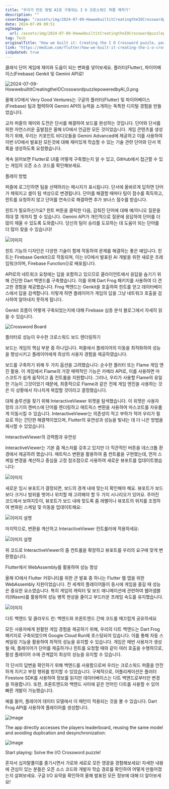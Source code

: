 ```yaml
---
title: "우리가 만든 방법 AI로 구동되는 I O 크로스워드 퍼즐 제작기"
description: ""
coverImage: "/assets/img/2024-07-09-HowwebuiltitCreatingtheIOCrosswordpuzzlepoweredbyAI_0.png"
date: 2024-07-09 09:51
ogImage: 
  url: /assets/img/2024-07-09-HowwebuiltitCreatingtheIOCrosswordpuzzlepoweredbyAI_0.png
tag: Tech
originalTitle: "How we built it: Creating the I O Crossword puzzle, powered by AI"
link: "https://medium.com/flutter/how-we-built-it-creating-the-i-o-crossword-puzzle-powered-by-ai-2210e39b04b9"
isUpdated: true
---
```





클래식 단어 게임에 재미와 도움이 되는 변화를 넣어보세요. 플러터(Flutter), 파이어베이스(Firebase) Genkit 및 Gemini API로! 

![2024-07-09-HowwebuiltitCreatingtheIOCrosswordpuzzlepoweredbyAI_0.png](/assets/img/2024-07-09-HowwebuiltitCreatingtheIOCrosswordpuzzlepoweredbyAI_0.png)

올해 I/O에서 Very Good Ventures는 구글의 플러터(Flutter) 및 파이어베이스(Firebase) 팀과 협력하여 Gemini API의 능력을 소개하는 독특한 디지털 경험을 만들었습니다.

교차 퍼즐의 재미와 도전은 단서를 해결하여 보드를 완성하는 것입니다. 단어와 단서를 위한 자연스러운 출발점은 올해 I/O에서 언급한 모든 것이었습니다. 게임 콘텐츠를 생성하기 위해, 우리는 키포인트 비디오들을 Gemini Advanced에 제공하고 이를 사용하여 이번 I/O에서 발표된 모든것에 대해 재미있게 학습할 수 있는 기술 관련 단어와 단서 목록을 생성하도록 요청했습니다.

<div class="content-ad"></div>

계속 읽어보면 Flutter로 UI를 어떻게 구축했는지 알 수 있고, GitHub에서 접근할 수 있는 게임의 오픈 소스 코드를 확인해보세요.

플레이 방법

퍼즐에 로그인하면 팀을 선택하라는 메시지가 표시됩니다. 단서에 올바르게 답하면 단어가 채워지고 셀이 팀 색상으로 변경됩니다. 단어를 해결할 때마다 팀이 점수를 획득하고, 힌트를 요청하지 않고 단어를 연속으로 해결하면 추가 보너스 점수를 받습니다.

힌트가 필요하신가요? 힌트 버튼을 클릭한 다음, 감춰진 단어에 대해 예/아니오 질문을 최대 열 개까지 할 수 있습니다. Gemini API가 개인적으로 질문에 응답하여 단어를 더 많이 채울 수 있도록 도와줍니다. 당신의 팀이 승리를 도모하는 데 도움이 되는 단어를 더 많이 찾을 수 있습니다!

<div class="content-ad"></div>


![이미지](/assets/img/2024-07-09-HowwebuiltitCreatingtheIOCrosswordpuzzlepoweredbyAI_1.png)

힌트 기능의 디자인은 다양한 기술이 함께 작동하여 문제를 해결하는 좋은 예입니다. 힌트는 Firebase Genkit으로 작동되며, 이는 I/O에서 발표된 AI 개발을 위한 새로운 프레임워크이며, Firebase Function으로 배포됩니다.

API로의 네트워크 요청에는 답을 포함하고 있으므로 클라이언트에서 응답을 숨기기 위해 간단한 Dart 백엔드를 구축했습니다. 이를 위해 Dart Frog 패키지를 사용하여 더 견고한 경험을 제공했습니다. Frog 백엔드는 Genkit을 호출하여 힌트를 얻고 데이터베이스에서 답을 검색합니다. 이렇게 하면 플레이어가 게임의 답을 그냥 네트워크 호출을 검사하여 알아내지 못하게 됩니다.

Genkit 흐름이 어떻게 구축되었는지에 대해 Firebase 심층 분석 블로그에서 자세히 읽을 수 있습니다.


<div class="content-ad"></div>


![Crossword Board](/assets/img/2024-07-09-HowwebuiltitCreatingtheIOCrosswordpuzzlepoweredbyAI_2.png)

플러터로 성능이 우수한 크로스워드 보드 렌더링하기

보드는 게임의 핵심 부분 중 하나입니다. 퍼즐에서 플레이어의 이동을 최적화하여 성능을 향상시키고 플레이어에게 최상의 사용자 경험을 제공하였습니다.

보드를 구축하기 위해 두 가지 옵션을 고려했습니다: 순수한 플러터 또는 Flame 게임 엔진 활용. 이 게임에서 Flame의 가장 매력적인 기능은 카메라 API로, 이를 사용하면 마스코트가 쉽게 움직이고 줌 컨트롤을 지원합니다. 그러나, 우리가 사용할 Flame의 유일한 기능이 그것이었기 때문에, 최종적으로 Flame과 같은 전체 게임 엔진을 사용하는 것은 이 상황에서 지나치게 복잡할 것이라고 결정했습니다.


<div class="content-ad"></div>

대체 솔루션을 찾기 위해 InteractiveViewer 위젯을 탐색했습니다. 이 위젯은 사용자 정의 크기의 캔버스에 단어를 렌더링하고 매트릭스 변환을 사용하여 마스코트를 자유롭게 이동시킬 수 있습니다. InteractiveViewer는 의존성이 적고 부하가 적어 우리가 필요로 하는 간단한 해결책이었으며, Flutter의 유연성과 성능을 빛내는 데 더 나은 방법을 제시할 수 있었습니다.

InteractiveViewer의 강력함과 유연성

InteractiveViewer는 기본 줌 제스처를 갖추고 있지만 더 직관적인 버튼을 데스크톱 환경에서 제공하려 했습니다. 매트릭스 변환을 활용하여 줌 컨트롤을 구현했는데, 먼저 스케일 변경을 계산하고 중심을 고정 참조점으로 사용하여 새로운 뷰포트를 업데이트했습니다:

![이미지](/assets/img/2024-07-09-HowwebuiltitCreatingtheIOCrosswordpuzzlepoweredbyAI_3.png)

<div class="content-ad"></div>

새로운 임시 뷰포트가 결정되면, 보드의 경계 내에 맞는지 확인해야 해요. 뷰포트가 보드보다 크거나 범위를 벗어나 위치할 때 고려해야 할 두 가지 시나리오가 있어요. 주어진 코드에서 보여지듯이, 뷰포트가 보드 내에 맞도록 줌 레벨이나 뷰포트의 위치를 조정하여 변화된 스케일 및 이동을 업데이트해요:


![이미지 설명](/assets/img/2024-07-09-HowwebuiltitCreatingtheIOCrosswordpuzzlepoweredbyAI_4.png)


마지막으로, 변환을 계산하고 InteractiveViewer 컨트롤러에 적용하세요:


![이미지 설명](/assets/img/2024-07-09-HowwebuiltitCreatingtheIOCrosswordpuzzlepoweredbyAI_5.png)


<div class="content-ad"></div>

위 코드로 InteractiveViewer의 줌 컨트롤을 확장하고 뷰포트를 우리의 요구에 맞게 변환했습니다.

Flutter에서 WebAssembly를 활용하여 성능 향상

올해 IO에서 Flutter 커뮤니티를 위한 큰 발표 중 하나는 Flutter 웹 앱을 위한 WebAssembly 지원이었습니다. 전 세계의 플레이어들이 동시에 게임을 즐길 때 성능은 중요한 요소였습니다. 특히 게임의 캐릭터 및 보드 애니메이션에 관련하여 웹어셈블리(Wasm)를 활용하여 성능 병목 현상을 줄이고 부드러운 프레임 속도를 유지했습니다.

![이미지](/assets/img/2024-07-09-HowwebuiltitCreatingtheIOCrosswordpuzzlepoweredbyAI_6.png)

<div class="content-ad"></div>

다트 백엔드 및 클라우드 런: 백엔드와 프론트엔드 간에 코드를 매끄럽게 공유하세요

모든 사용자에게 원활한 게임 경험을 제공하기 위해, 우리의 다트 백엔드는 Dart Frog 패키지로 구축되었으며 Google Cloud Run에 호스팅되어 있습니다. 이를 통해 자동 스케일링 기능을 활용하여 최적의 성능을 유지할 수 있습니다. 게임은 매번 사용자가 생성될 때, 플레이어가 단어를 제출하거나 힌트를 요청할 때와 같이 여러 호출을 수행하므로, 활성 플레이어 수에 관계없이 최상의 성능을 유지할 수 있습니다.

각 단서의 답변을 확인하기 위해 백엔드를 사용함으로써 우리는 크로스워드 퍼즐을 안전하게 지키고 부정 행위를 방지할 수 있었습니다. 구체적으로, 어플리케이션은 플러터 Firestore SDK를 사용하여 정보를 읽지만 데이터베이스는 다트 백엔드로부터만 변경을 허용합니다. 또한, 프론트엔드와 백엔드 사이에 같은 언어인 다트를 사용할 수 있어 빠른 개발이 가능했습니다.

예를 들어, 플레이어 데이터 모델에서 이 패턴이 적용되는 것을 볼 수 있습니다. Dart Frog API를 사용하여 플레이어를 생성합니다.

<div class="content-ad"></div>


![Image](/assets/img/2024-07-09-HowwebuiltitCreatingtheIOCrosswordpuzzlepoweredbyAI_7.png)

The app directly accesses the players leaderboard, reusing the same model and avoiding duplication and desynchronization:

![Image](/assets/img/2024-07-09-HowwebuiltitCreatingtheIOCrosswordpuzzlepoweredbyAI_8.png)

Start playing: Solve the I/O Crossword puzzle!


<div class="content-ad"></div>

혼자서 십자말풀이를 즐기시면서 가로와 세로로 모든 영광을 경험해보세요! 자세한 내용에 관심이 있는 분들은 오픈 소스 코드와 개발자 학습 경로를 확인하여 어떻게 만들어졌는지 살펴보세요. 구글 I/O 요약을 확인하여 올해 발표된 모든 정보에 대해 더 알아보세요!